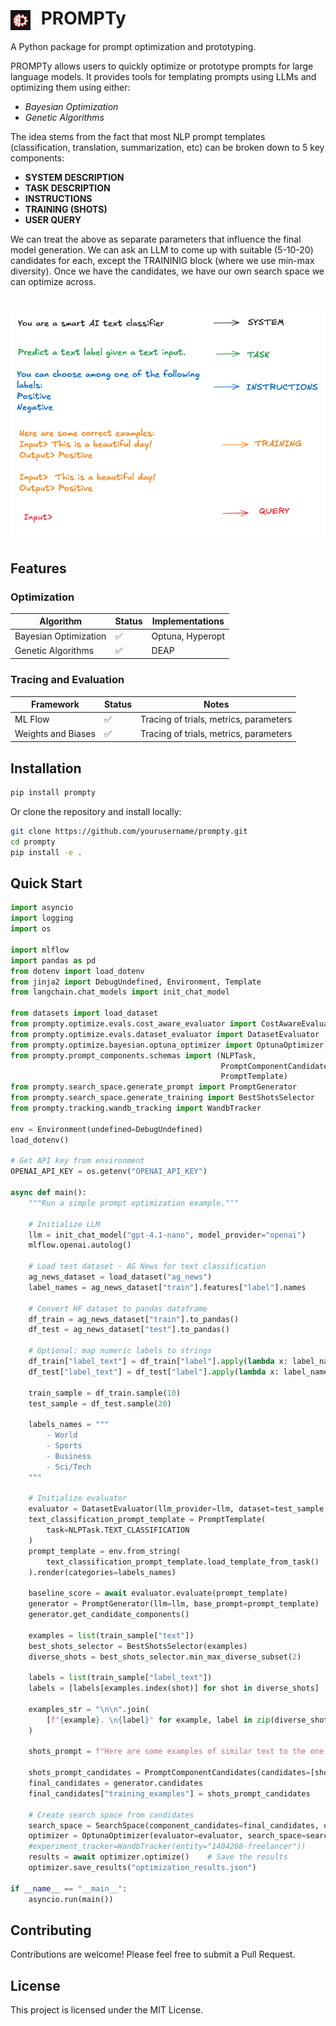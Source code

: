 <h1>
  <img src="assets/icon.png" width="32" alt="Logo" style="vertical-align: middle; margin-right: 10px;"/>
  PROMPTy
</h1>

A Python package for prompt optimization and prototyping.

PROMPTy allows users to quickly optimize or prototype prompts for large language models. It provides tools for templating prompts using LLMs and optimizing them using either:

- *Bayesian Optimization*
- *Genetic Algorithms*

The idea stems from the fact that most NLP prompt templates (classification, translation, summarization, etc) can be broken down to 5 key components:

- **SYSTEM DESCRIPTION**
- **TASK DESCRIPTION**
- **INSTRUCTIONS**
- **TRAINING (SHOTS)**
- **USER QUERY**

We can treat the above as separate parameters that influence the final model generation. We can ask an LLM to come up with suitable (5-10-20) candidates for each, except the TRAININIG block (where we use min-max diversity). Once we have the candidates, we have our own search space we can optimize across.

<h1>
  <img src="assets/prompty_steps.png"/>
</h1>

## Features

### Optimization

| Algorithm                          | Status   | Implementations                                         |
|------------------------------------|----------|---------------------------------------------------------|
| Bayesian Optimization              | ✅       | Optuna, Hyperopt                                        |
| Genetic Algorithms                 | ✅       | DEAP                                                    |

### Tracing and Evaluation

| Framework                     | Status   | Notes                                                   |
|-------------------------------|----------|---------------------------------------------------------|
| ML Flow                       | ✅       | Tracing of trials, metrics, parameters                  |
| Weights and Biases            | ✅       | Tracing of trials, metrics, parameters                  |

## Installation

```bash
pip install prompty
```

Or clone the repository and install locally:

```bash
git clone https://github.com/yourusername/prompty.git
cd prompty
pip install -e .
```

## Quick Start

```python
import asyncio
import logging
import os

import mlflow
import pandas as pd
from dotenv import load_dotenv
from jinja2 import DebugUndefined, Environment, Template
from langchain.chat_models import init_chat_model

from datasets import load_dataset
from prompty.optimize.evals.cost_aware_evaluator import CostAwareEvaluator
from prompty.optimize.evals.dataset_evaluator import DatasetEvaluator
from prompty.optimize.bayesian.optuna_optimizer import OptunaOptimizer, SearchSpace
from prompty.prompt_components.schemas import (NLPTask,
                                               PromptComponentCandidates,
                                               PromptTemplate)
from prompty.search_space.generate_prompt import PromptGenerator
from prompty.search_space.generate_training import BestShotsSelector
from prompty.tracking.wandb_tracking import WandbTracker

env = Environment(undefined=DebugUndefined)
load_dotenv()

# Get API key from environment
OPENAI_API_KEY = os.getenv("OPENAI_API_KEY")

async def main():
    """Run a simple prompt optimization example."""

    # Initialize LLM
    llm = init_chat_model("gpt-4.1-nano", model_provider="openai")
    mlflow.openai.autolog()
    
    # Load test dataset - AG News for text classification
    ag_news_dataset = load_dataset("ag_news")
    label_names = ag_news_dataset["train"].features["label"].names

    # Convert HF dataset to pandas dataframe
    df_train = ag_news_dataset["train"].to_pandas()
    df_test = ag_news_dataset["test"].to_pandas()

    # Optional: map numeric labels to strings
    df_train["label_text"] = df_train["label"].apply(lambda x: label_names[x])
    df_test["label_text"] = df_test["label"].apply(lambda x: label_names[x])

    train_sample = df_train.sample(10)
    test_sample = df_test.sample(20)

    labels_names = """
        - World
        - Sports
        - Business
        - Sci/Tech
    """

    # Initialize evaluator
    evaluator = DatasetEvaluator(llm_provider=llm, dataset=test_sample, input_column="text", target_column="label_text")
    text_classification_prompt_template = PromptTemplate(
        task=NLPTask.TEXT_CLASSIFICATION
    )
    prompt_template = env.from_string(
        text_classification_prompt_template.load_template_from_task()
    ).render(categories=labels_names)

    baseline_score = await evaluator.evaluate(prompt_template)
    generator = PromptGenerator(llm=llm, base_prompt=prompt_template)
    generator.get_candidate_components()

    examples = list(train_sample["text"])
    best_shots_selector = BestShotsSelector(examples)
    diverse_shots = best_shots_selector.min_max_diverse_subset(2)

    labels = list(train_sample["label_text"])
    labels = [labels[examples.index(shot)] for shot in diverse_shots]

    examples_str = "\n\n".join(
        [f"{example}. \n{label}" for example, label in zip(diverse_shots, labels)]
    )

    shots_prompt = f"Here are some examples of similar text to the one you have to classify, with their corresponding labels:\n{examples_str}"

    shots_prompt_candidates = PromptComponentCandidates(candidates=[shots_prompt])
    final_candidates = generator.candidates
    final_candidates["training_examples"] = shots_prompt_candidates

    # Create search space from candidates
    search_space = SearchSpace(component_candidates=final_candidates, other_params={})
    optimizer = OptunaOptimizer(evaluator=evaluator, search_space=search_space, n_trials=5)
    #experiment_tracker=WandbTracker(entity="1404268-freelancer"))
    results = await optimizer.optimize()    # Save the results
    optimizer.save_results("optimization_results.json")

if __name__ == "__main__":
    asyncio.run(main())
```

## Contributing

Contributions are welcome! Please feel free to submit a Pull Request.

## License

This project is licensed under the MIT License.
